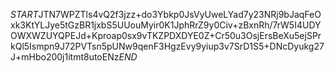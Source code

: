 $START$JTN7WPZTls4vQ2f3jzz+do3Ybkp0JsVyUweLYad7y23NRj9bJaqFeOxk3KtYLJye5tGzBR1jxbS5UUouMyir0K1JphRrZ9y0Civ+zBxnRh/7rW5I4UDYOWXWZUYQPEJd+Kproap0sx9vTKZPDXDYE0Z+Cr50u3OsjErsBeXu5ejSPrkQl5Ismpn9J72PVTsn5pUNw9qenF3HgzEvy9yiup3v7SrD1S5+DNcDyukg27J+mHbo200j1itmt8utoENz$END$